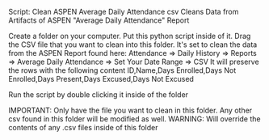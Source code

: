 Script: Clean ASPEN Average Daily Attendance csv
Cleans Data from Artifacts of ASPEN "Average Daily Attendance" Report

Create a folder on your computer. Put this python script inside of it.
Drag the CSV file that you want to clean into this folder.
It's set to clean the data from the ASPEN Report found here:
Attendance => Daily History => Reports => Average Daily Attendance => Set Your Date Range => CSV
It will preserve the rows with the following content 
ID,Name,Days Enrolled,Days Not Enrolled,Days Present,Days Excused,Days Not Excused


Run the script by double clicking it inside of the folder

IMPORTANT: Only have the file you want to clean in this folder. Any other csv found in this folder will be modified as well.
WARNING: Will override the contents of any .csv files inside of this folder